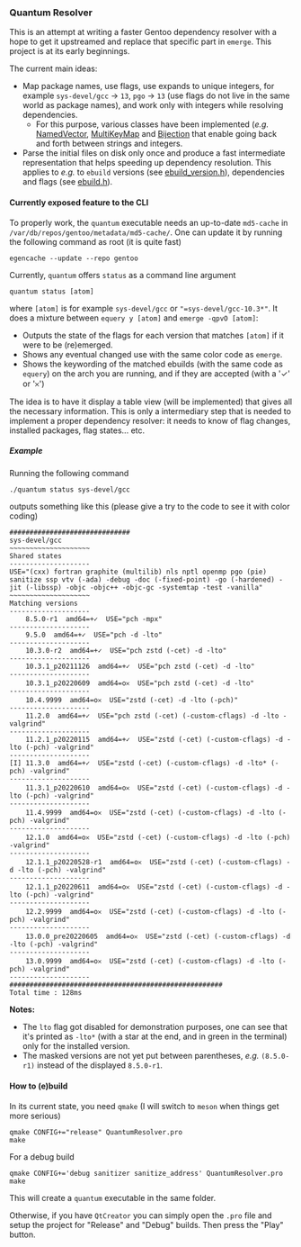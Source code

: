 ### Quantum Resolver

This is an attempt at writing a faster Gentoo dependency resolver with a hope to get it upstreamed and replace that specific part in `emerge`. This project is at its early beginnings.

The current main ideas:
- Map package names, use flags, use expands to unique integers, for example `sys-devel/gcc` -> `13`, `pgo` -> `13` (use flags do not live in the same world as package names), and work only with integers while resolving dependencies.
  - For this purpose, various classes have been implemented (_e.g._ [NamedVector](src/named_vector.h), [MultiKeyMap](src/multikey_map.h) and [Bijection](src/bijection.h) that enable going back and forth between strings and integers.
- Parse the initial files on disk only once and produce a fast intermediate representation that helps speeding up dependency resolution. This applies to _e.g._ to `ebuild` versions (see [ebuild_version.h](src/ebuild_version.h)), dependencies and flags (see [ebuild.h](src/ebuild.h)).


#### Currently exposed feature to the CLI

To properly work, the `quantum` executable needs an up-to-date `md5-cache` in `/var/db/repos/gentoo/metadata/md5-cache/`. One can update it by running the following command as root (it is quite fast)

```shell
egencache --update --repo gentoo
```

Currently, `quantum` offers `status` as a command line argument

```shell
quantum status [atom]
```

where `[atom]` is for example `sys-devel/gcc` or `"=sys-devel/gcc-10.3*"`. It does a mixture between `equery y [atom]` and `emerge -qpvO [atom]`:
- Outputs the state of the flags for each version that matches `[atom]` if it were to be (re)emerged.
- Shows any eventual changed use with the same color code as `emerge`.
- Shows the keywording of the matched ebuilds (with the same code as `equery`) on the arch you are running, and if they are accepted (with a '✓' or '𐄂')

The idea is to have it display a table view (will be implemented) that gives all the necessary information. This is only a intermediary step that is needed to implement a proper dependency resolver: it needs to know of flag changes, installed packages, flag states... etc.

##### Example
Running the following command
```shell
./quantum status sys-devel/gcc
```

outputs something like this (please give a try to the code to see it with color coding)

```shell
##############################
sys-devel/gcc
~~~~~~~~~~~~~~~~~~~~
Shared states
--------------------
USE="(cxx) fortran graphite (multilib) nls nptl openmp pgo (pie) sanitize ssp vtv (-ada) -debug -doc (-fixed-point) -go (-hardened) -jit (-libssp) -objc -objc++ -objc-gc -systemtap -test -vanilla"
~~~~~~~~~~~~~~~~~~~~
Matching versions
--------------------
    8.5.0-r1  amd64=+✓  USE="pch -mpx"
--------------------
    9.5.0  amd64=+✓  USE="pch -d -lto"
--------------------
    10.3.0-r2  amd64=+✓  USE="pch zstd (-cet) -d -lto"
--------------------
    10.3.1_p20211126  amd64=+✓  USE="pch zstd (-cet) -d -lto"
--------------------
    10.3.1_p20220609  amd64=o𐄂  USE="pch zstd (-cet) -d -lto"
--------------------
    10.4.9999  amd64=o𐄂  USE="zstd (-cet) -d -lto (-pch)"
--------------------
    11.2.0  amd64=+✓  USE="pch zstd (-cet) (-custom-cflags) -d -lto -valgrind"
--------------------
    11.2.1_p20220115  amd64=+✓  USE="zstd (-cet) (-custom-cflags) -d -lto (-pch) -valgrind"
--------------------
[I] 11.3.0  amd64=+✓  USE="zstd (-cet) (-custom-cflags) -d -lto* (-pch) -valgrind"
--------------------
    11.3.1_p20220610  amd64=o𐄂  USE="zstd (-cet) (-custom-cflags) -d -lto (-pch) -valgrind"
--------------------
    11.4.9999  amd64=o𐄂  USE="zstd (-cet) (-custom-cflags) -d -lto (-pch) -valgrind"
--------------------
    12.1.0  amd64=o𐄂  USE="zstd (-cet) (-custom-cflags) -d -lto (-pch) -valgrind"
--------------------
    12.1.1_p20220528-r1  amd64=o𐄂  USE="zstd (-cet) (-custom-cflags) -d -lto (-pch) -valgrind"
--------------------
    12.1.1_p20220611  amd64=o𐄂  USE="zstd (-cet) (-custom-cflags) -d -lto (-pch) -valgrind"
--------------------
    12.2.9999  amd64=o𐄂  USE="zstd (-cet) (-custom-cflags) -d -lto (-pch) -valgrind"
--------------------
    13.0.0_pre20220605  amd64=o𐄂  USE="zstd (-cet) (-custom-cflags) -d -lto (-pch) -valgrind"
--------------------
    13.0.9999  amd64=o𐄂  USE="zstd (-cet) (-custom-cflags) -d -lto (-pch) -valgrind"
--------------------
#####################################################
Total time : 128ms

```

**Notes:**
- The `lto` flag got disabled for demonstration purposes, one can see that it's printed as `-lto*` (with a star at the end, and in green in the terminal) only for the installed version.
- The masked versions are not yet put between parentheses, _e.g._ `(8.5.0-r1)` instead of the displayed `8.5.0-r1`.

#### How to (e)build

In its current state, you need `qmake` (I will switch to `meson` when things get more serious)

```shell
qmake CONFIG+="release" QuantumResolver.pro
make
```

For a debug build

```shell
qmake CONFIG+='debug sanitizer sanitize_address' QuantumResolver.pro
make
```

This will create a `quantum` executable in the same folder.

Otherwise, if you have `QtCreator` you can simply open the `.pro` file and setup the project for "Release" and "Debug" builds. Then press the "Play" button.
